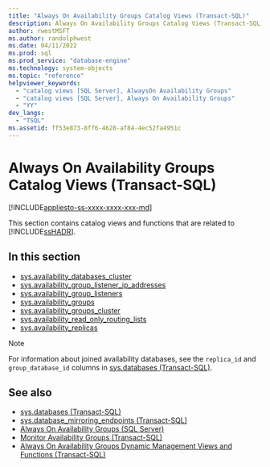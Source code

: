 ```yaml
---
title: "Always On Availability Groups Catalog Views (Transact-SQL)"
description: Always On Availability Groups Catalog Views (Transact-SQL)
author: rwestMSFT
ms.author: randolphwest
ms.date: 04/11/2022
ms.prod: sql
ms.prod_service: "database-engine"
ms.technology: system-objects
ms.topic: "reference"
helpviewer_keywords:
  - "catalog views [SQL Server], AlwaysOn Availability Groups"
  - "catalog views [SQL Server], Always On Availability Groups"
  - "YY"
dev_langs:
  - "TSQL"
ms.assetid: ff53e873-8ff6-4628-af84-4ec52fa4951c
---
```

# Always On Availability Groups Catalog Views (Transact-SQL)

[!INCLUDE[appliesto-ss-xxxx-xxxx-xxx-md](../../includes/appliesto-ss-xxxx-xxxx-xxx-md.md)]

This section contains catalog views and functions that are related to [!INCLUDE[ssHADR](../../includes/sshadr-md.md)].  

## In this section  

- [sys.availability_databases_cluster](../../relational-databases/system-catalog-views/sys-availability-databases-cluster-transact-sql.md)
- [sys.availability_group_listener_ip_addresses](../../relational-databases/system-catalog-views/sys-availability-group-listener-ip-addresses-transact-sql.md)
- [sys.availability_group_listeners](../../relational-databases/system-catalog-views/sys-availability-group-listeners-transact-sql.md)
- [sys.availability_groups](../../relational-databases/system-catalog-views/sys-availability-groups-transact-sql.md)
- [sys.availability_groups_cluster](../../relational-databases/system-catalog-views/sys-availability-groups-cluster-transact-sql.md)
- [sys.availability_read_only_routing_lists](../../relational-databases/system-catalog-views/sys-availability-read-only-routing-lists-transact-sql.md)
- [sys.availability_replicas](../../relational-databases/system-catalog-views/sys-availability-replicas-transact-sql.md)
  
> [!NOTE]
>  
> For information about joined availability databases, see the `replica_id` and `group_database_id` columns in [sys.databases (Transact-SQL)](../../relational-databases/system-catalog-views/sys-databases-transact-sql.md).  
  
## See also

- [sys.databases (Transact-SQL)](sys-databases-transact-sql.md)
- [sys.database_mirroring_endpoints (Transact-SQL)](sys-database-mirroring-endpoints-transact-sql.md)
- [Always On Availability Groups (SQL Server)](../../database-engine/availability-groups/windows/always-on-availability-groups-sql-server.md)
- [Monitor Availability Groups (Transact-SQL)](../../database-engine/availability-groups/windows/monitor-availability-groups-transact-sql.md)
- [Always On Availability Groups Dynamic Management Views and Functions (Transact-SQL)](../system-dynamic-management-views/always-on-availability-groups-dynamic-management-views-functions.md)  
